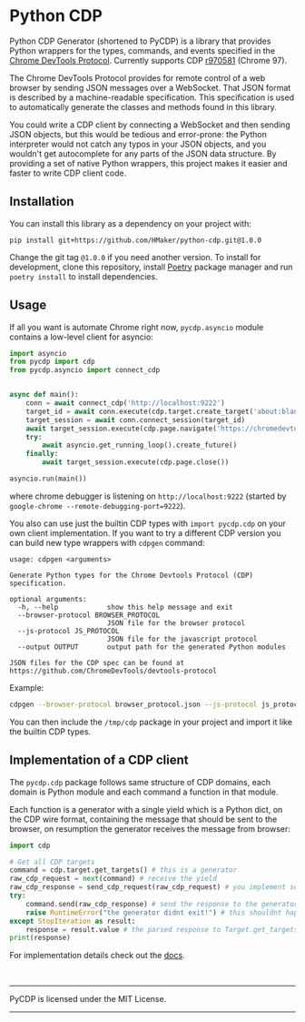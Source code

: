 # Python CDP
Python CDP Generator (shortened to PyCDP) is a library that provides
Python wrappers for the types, commands, and events specified in the [Chrome
DevTools Protocol][1]. Currently supports CDP [r970581][2] (Chrome 97).

The Chrome DevTools Protocol provides for remote control of a web browser by
sending JSON messages over a WebSocket. That JSON format is described by a
machine-readable specification. This specification is used to automatically
generate the classes and methods found in this library.

You could write a CDP client by connecting a WebSocket and then sending JSON
objects, but this would be tedious and error-prone: the Python interpreter would
not catch any typos in your JSON objects, and you wouldn't get autocomplete for
any parts of the JSON data structure. By providing a set of native Python
wrappers, this project makes it easier and faster to write CDP client code.

## Installation
You can install this library as a dependency on your project with:
```
pip install git+https://github.com/HMaker/python-cdp.git@1.0.0
```
Change the git tag `@1.0.0` if you need another version. To install for development, clone this
repository, install [Poetry][5] package manager and run `poetry install` to install dependencies.

## Usage
If all you want is automate Chrome right now, `pycdp.asyncio` module contains a low-level client for asyncio:
```python
import asyncio
from pycdp import cdp
from pycdp.asyncio import connect_cdp


async def main():
    conn = await connect_cdp('http://localhost:9222')
    target_id = await conn.execute(cdp.target.create_target('about:blank'))
    target_session = await conn.connect_session(target_id)
    await target_session.execute(cdp.page.navigate('https://chromedevtools.github.io/devtools-protocol/tot/Page/#method-navigate'))
    try:
        await asyncio.get_running_loop().create_future()
    finally:
        await target_session.execute(cdp.page.close())

asyncio.run(main())
```
where chrome debugger is listening on `http://localhost:9222` (started by `google-chrome --remote-debugging-port=9222`).

You also can use just the builtin CDP types with `import pycdp.cdp` on your own client implementation. If you want to try a different CDP version you can build new type wrappers with `cdpgen` command:
```
usage: cdpgen <arguments>

Generate Python types for the Chrome Devtools Protocol (CDP) specification.

optional arguments:
  -h, --help            show this help message and exit
  --browser-protocol BROWSER_PROTOCOL
                        JSON file for the browser protocol
  --js-protocol JS_PROTOCOL
                        JSON file for the javascript protocol
  --output OUTPUT       output path for the generated Python modules

JSON files for the CDP spec can be found at https://github.com/ChromeDevTools/devtools-protocol
```
Example:
```sh
cdpgen --browser-protocol browser_protocol.json --js-protocol js_protocol.json --output /tmp/cdp
```
You can then include the `/tmp/cdp` package in your project and import it like the builtin CDP types.

## Implementation of a CDP client
The `pycdp.cdp` package follows same structure of CDP domains, each domain is Python module and each command a function in that module.

Each function is a generator with a single yield which is a Python dict, on the CDP wire format,
containing the message that should be sent to the browser, on resumption the generator receives the message from browser:
```python
import cdp

# Get all CDP targets
command = cdp.target.get_targets() # this is a generator
raw_cdp_request = next(command) # receive the yield
raw_cdp_response = send_cdp_request(raw_cdp_request) # you implement send_cdp_request, raw_cdp_request is the JSON object that should be sent to browser
try:
    command.send(raw_cdp_response) # send the response to the generator where raw_cdp_response is the JSON object received from browser, it will raise StopIteration
    raise RuntimeError("the generator didnt exit!") # this shouldnt happen
except StopIteration as result:
    response = result.value # the parsed response to Target.get_targets() command
print(response)
```
For implementation details check out the [docs][3].

<br>
<hr>
PyCDP is licensed under the MIT License.
<hr>

[1]: https://github.com/ChromeDevTools/devtools-protocol/
[2]: https://github.com/ChromeDevTools/devtools-protocol/tree/1b1e643d77dacc9568b5acc1efdeaec19c048a27
[3]: docs/getting_started.rst
[4]: https://github.com/hyperiongray/trio-chrome-devtools-protocol
[5]: https://python-poetry.org/docs/
